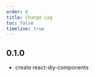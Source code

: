 ```yaml
---
order: 6
title: Change Log
toc: false
timeline: true
---
```


## 0.1.0

- create react-diy-components